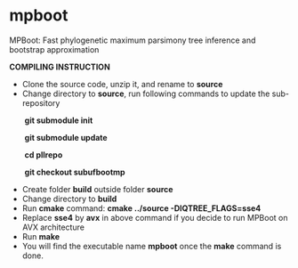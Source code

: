 # mpboot
MPBoot: Fast phylogenetic maximum parsimony tree inference and bootstrap approximation

**COMPILING INSTRUCTION**
* Clone the source code, unzip it, and rename to **source**
* Change directory to **source**, run following commands to update the sub-repository

&nbsp;&nbsp;&nbsp;&nbsp;&nbsp;&nbsp;&nbsp;**git submodule init**

&nbsp;&nbsp;&nbsp;&nbsp;&nbsp;&nbsp;&nbsp;**git submodule update**

&nbsp;&nbsp;&nbsp;&nbsp;&nbsp;&nbsp;&nbsp;**cd pllrepo**

&nbsp;&nbsp;&nbsp;&nbsp;&nbsp;&nbsp;&nbsp;**git checkout subufbootmp**

* Create folder **build** outside folder **source**
* Change directory to **build**
* Run **cmake** command: **cmake ../source -DIQTREE_FLAGS=sse4**
* Replace **sse4** by **avx** in above command if you decide to run MPBoot on AVX architecture
* Run **make**
* You will find the executable name **mpboot** once the **make** command is done.
